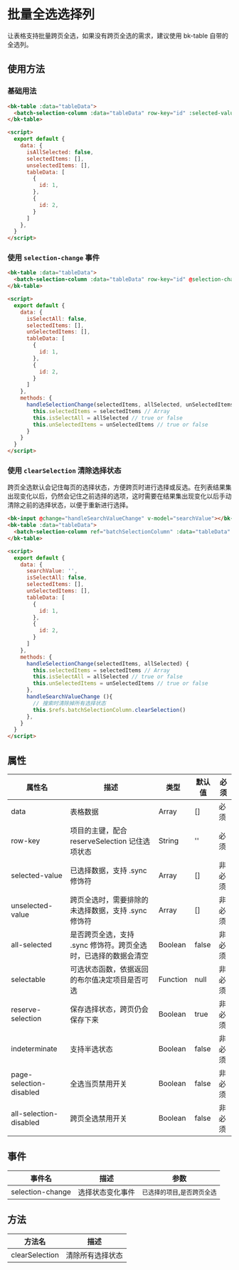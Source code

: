 # 批量全选选择列

让表格支持批量跨页全选，如果没有跨页全选的需求，建议使用 bk-table 自带的全选列。

## 使用方法

### 基础用法

```html
<bk-table :data="tableData">
  <batch-selection-column :data="tableData" row-key="id" :selected-value.sync="selectedItems" :unselected-value.sync="unselectedItems" :all-selected="isAllSelected">
</bk-table>

<script>
  export default {
    data: {
      isAllSelected: false,
      selectedItems: [],
      unselectedItems: [],
      tableData: [
        {
          id: 1,
        },
        {
          id: 2,
        }
      ]
    },
  }
</script>
```

### 使用 `selection-change` 事件

```html
<bk-table :data="tableData">
  <batch-selection-column :data="tableData" row-key="id" @selection-change="handleSelectionChange">
</bk-table>

<script>
  export default {
    data: {
      isSelectAll: false,
      selectedItems: [],
      unSelectedItems: [],
      tableData: [
        {
          id: 1,
        },
        {
          id: 2,
        }
      ]
    },
    methods: {
      handleSelectionChange(selectedItems, allSelected, unSelectedItems) {
        this.selectedItems = selectedItems // Array
        this.isSelectAll = allSelected // true or false
        this.unSelectedItems = unSelectedItems // true or false
      }
    }
  }
</script>
```

### 使用 `clearSelection` 清除选择状态

跨页全选默认会记住每页的选择状态，方便跨页时进行选择或反选。在列表结果集出现变化以后，仍然会记住之前选择的选项，这时需要在结果集出现变化以后手动清除之前的选择状态，以便于重新进行选择。

```html
<bk-input @change="handleSearchValueChange" v-model="searchValue"></bk-input>
<bk-table :data="tableData">
  <batch-selection-column ref="batchSelectionColumn" :data="tableData" row-key="id" @selection-change="handleSelectionChange">
</bk-table>

<script>
  export default {
    data: {
      searchValue: '',
      isSelectAll: false,
      selectedItems: [],
      unSelectedItems: [],
      tableData: [
        {
          id: 1,
        },
        {
          id: 2,
        }
      ]
    },
    methods: {
      handleSelectionChange(selectedItems, allSelected) {
        this.selectedItems = selectedItems // Array
        this.isSelectAll = allSelected // true or false
        this.unSelectedItems = unSelectedItems // true or false
      },
      handleSearchValueChange (){
        // 搜索时清除掉所有选择状态
        this.$refs.batchSelectionColumn.clearSelection()
      },
    }
  }
</script>
```

## 属性

|属性名|描述|类型|默认值|必须|
|-|-|-|-|-|
|data|表格数据|Array|[]|必须|
|row-key|项目的主键，配合 reserveSelection 记住选项状态|String|''|必须|
|selected-value|已选择数据，支持 .sync 修饰符|Array|[]|非必须|
|unselected-value|跨页全选时，需要排除的未选择数据，支持 .sync 修饰符|Array|[]|非必须|
|all-selected|是否跨页全选，支持 .sync 修饰符。跨页全选时，已选择的数据会清空|Boolean|false|非必须|
|selectable|可选状态函数，依据返回的布尔值决定项目是否可选|Function|null|非必须|
|reserve-selection|保存选择状态，跨页仍会保存下来|Boolean|true|非必须|
|indeterminate|支持半选状态|Boolean|false|非必须|
|page-selection-disabled|全选当页禁用开关|Boolean|false|非必须|
|all-selection-disabled|跨页全选禁用开关|Boolean|false|非必须|

## 事件

|事件名|描述|参数
|-|-|-|
|selection-change|选择状态变化事件|`已选择的项目`,`是否跨页全选`

## 方法

|方法名|描述|
|-|-|
|clearSelection|清除所有选择状态|
